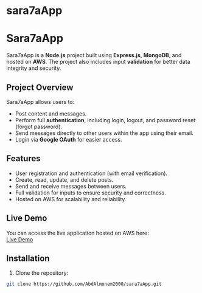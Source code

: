 # sara7aApp

# Sara7aApp

Sara7aApp is a **Node.js** project built using **Express.js**, **MongoDB**, and hosted on **AWS**. The project also includes input **validation** for better data integrity and security.

## Project Overview

Sara7aApp allows users to:  
- Post content and messages.  
- Perform full **authentication**, including login, logout, and password reset (forgot password).  
- Send messages directly to other users within the app using their email.  
- Login via **Google OAuth** for easier access.  

## Features

- User registration and authentication (with email verification).  
- Create, read, update, and delete posts.  
- Send and receive messages between users.  
- Full validation for inputs to ensure security and correctness.  
- Hosted on AWS for scalability and reliability.  

## Live Demo

You can access the live application hosted on AWS here:  
[Live Demo](http://ec2-13-62-91-148.eu-north-1.compute.amazonaws.com/)

## Installation

1. Clone the repository:  
```bash
git clone https://github.com/AbdAlmonem2000/sara7aApp.git
